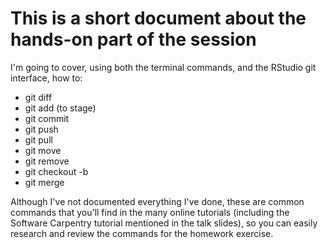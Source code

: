 # This is a short document about the hands-on part of the session

I'm going to cover, using both the terminal commands, and the RStudio
git interface, how to:

* git diff
* git add (to stage)
* git commit
* git push
* git pull
* git move
* git remove
* git checkout -b
* git merge

Although I've not documented everything I've done, these are common
commands that you'll find in the many online tutorials (including the
Software Carpentry tutorial mentioned in the talk slides), so you can
easily research and review the commands for the homework exercise.
